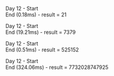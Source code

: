 Day 12 - Start\
End (0.18ms) - result = 21

Day 12 - Start\
End (19.21ms) - result = 7379

Day 12 - Start\
End (0.51ms) - result = 525152

Day 12 - Start\
End (324.06ms) - result = 7732028747925